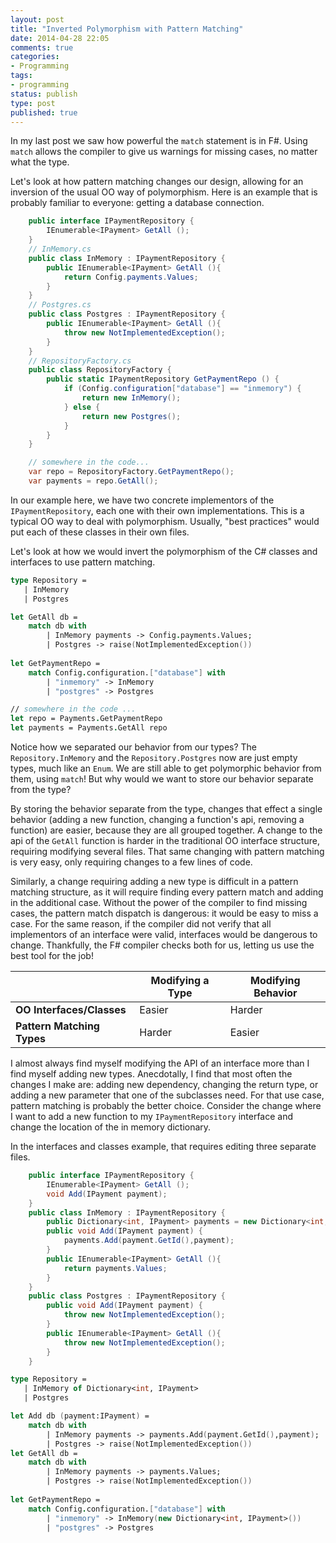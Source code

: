 ```yaml
---
layout: post
title: "Inverted Polymorphism with Pattern Matching"
date: 2014-04-28 22:05
comments: true
categories: 
- Programming
tags:
- programming
status: publish
type: post
published: true
---
```


In my last post we saw how powerful the `match` statement is in
F#. Using `match` allows the compiler to give us warnings for missing
cases, no matter what the type.

Let's look at how pattern matching changes our design, allowing for an
inversion of the usual OO way of polymorphism. Here is an example that
is probably familiar to everyone: getting a database connection.

``` csharp
	public interface IPaymentRepository {
		IEnumerable<IPayment> GetAll ();
	}
    // InMemory.cs
	public class InMemory : IPaymentRepository {
		public IEnumerable<IPayment> GetAll (){
			return Config.payments.Values;
		}
	}
    // Postgres.cs
	public class Postgres : IPaymentRepository {
		public IEnumerable<IPayment> GetAll (){
			throw new NotImplementedException();
		}
	}
    // RepositoryFactory.cs
	public class RepositoryFactory {
		public static IPaymentRepository GetPaymentRepo () {
			if (Config.configuration["database"] == "inmemory") {
				return new InMemory();
			} else {
				return new Postgres();
			}
		}
	}

    // somewhere in the code...
    var repo = RepositoryFactory.GetPaymentRepo();
    var payments = repo.GetAll();
```

In our example here, we have two concrete implementors of the
`IPaymentRepository`, each one with their own implementations. This is
a typical OO way to deal with polymorphism. Usually, "best practices"
would put each of these classes in their own files.

Let's look at how we would invert the polymorphism of the C# classes
and interfaces to use pattern matching.

``` fsharp
type Repository = 
   | InMemory
   | Postgres

let GetAll db = 
    match db with
        | InMemory payments -> Config.payments.Values;
        | Postgres -> raise(NotImplementedException())
        
let GetPaymentRepo = 
    match Config.configuration.["database"] with
        | "inmemory" -> InMemory
        | "postgres" -> Postgres 

// somewhere in the code ...
let repo = Payments.GetPaymentRepo
let payments = Payments.GetAll repo
```

Notice how we separated our behavior from our types? The
`Repository.InMemory` and the `Repository.Postgres` now are just empty
types, much like an `Enum`. We are still able to get polymorphic
behavior from them, using `match`! But why would we want to store our
behavior separate from the type?

By storing the behavior separate from the type, changes that effect a
single behavior (adding a new function, changing a function's api,
removing a function) are easier, because they are all grouped
together. A change to the api of the `GetAll` function is harder in
the traditional OO interface structure, requiring modifying several
files. That same changing with pattern matching is very easy, only
requiring changes to a few lines of code.

Similarly, a change requiring adding a new type is difficult in a
pattern matching structure, as it will require finding every pattern
match and adding in the additional case. Without the power of the
compiler to find missing cases, the pattern match dispatch is
dangerous: it would be easy to miss a case. For the same reason, if
the compiler did not verify that all implementors of an interface were
valid, interfaces would be dangerous to change. Thankfully, the F#
compiler checks both for us, letting us use the best tool for the job!

|| Modifying a Type  | Modifying Behavior |
|------------- |------------- | ------------- |
|**OO Interfaces/Classes**  |  Easier  | Harder 
|**Pattern Matching Types**  |         Harder  | Easier 

I almost always find myself modifying the API of an interface more
than I find myself adding new types. Anecdotally, I find that most
often the changes I make are: adding new dependency, changing the
return type, or adding a new parameter that one of the subclasses
need. For that use case, pattern matching is probably the better
choice. Consider the change where I want to add a new function to my
`IPaymentRepository` interface and change the location of the in
memory dictionary.

In the interfaces and classes example, that requires editing three
separate files.

``` csharp
	public interface IPaymentRepository {
		IEnumerable<IPayment> GetAll ();
		void Add(IPayment payment);
	}
	public class InMemory : IPaymentRepository {
		public Dictionary<int, IPayment> payments = new Dictionary<int, IPayment>();
		public void Add(IPayment payment) {
			payments.Add(payment.GetId(),payment);
		}
		public IEnumerable<IPayment> GetAll (){
			return payments.Values;
		}
	}
	public class Postgres : IPaymentRepository {
		public void Add(IPayment payment) {
			throw new NotImplementedException();
		}
		public IEnumerable<IPayment> GetAll (){
			throw new NotImplementedException();
		}
	}
```

``` fsharp
type Repository = 
   | InMemory of Dictionary<int, IPayment>
   | Postgres

let Add db (payment:IPayment) = 
    match db with
        | InMemory payments -> payments.Add(payment.GetId(),payment);
        | Postgres -> raise(NotImplementedException())
let GetAll db = 
    match db with
        | InMemory payments -> payments.Values;
        | Postgres -> raise(NotImplementedException())
        
let GetPaymentRepo = 
    match Config.configuration.["database"] with
        | "inmemory" -> InMemory(new Dictionary<int, IPayment>())
        | "postgres" -> Postgres 
```
